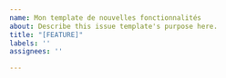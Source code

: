 ```yaml
---
name: Mon template de nouvelles fonctionnalités
about: Describe this issue template's purpose here.
title: "[FEATURE]"
labels: ''
assignees: ''

---
```



